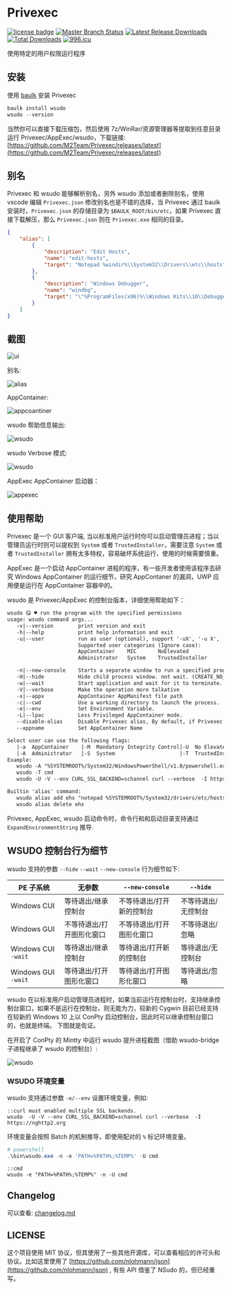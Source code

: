 # Privexec

[![license badge](https://img.shields.io/github/license/M2Team/Privexec.svg)](LICENSE)
[![Master Branch Status](https://github.com/M2Team/Privexec/workflows/CI/badge.svg)](https://github.com/M2Team/Privexec/actions)
[![Latest Release Downloads](https://img.shields.io/github/downloads/M2Team/Privexec/latest/total.svg)](https://github.com/M2Team/Privexec/releases/latest)
[![Total Downloads](https://img.shields.io/github/downloads/M2Team/Privexec/total.svg)](https://github.com/M2Team/Privexec/releases)
[![996.icu](https://img.shields.io/badge/link-996.icu-red.svg)](https://996.icu)

使用特定的用户权限运行程序

## 安装

使用 [baulk](https://github.com/baulk/baulk) 安装 Privexec

```powershell
baulk install wsudo
wsudo --version
```

当然你可以直接下载压缩包，然后使用 7z/WinRar/资源管理器等提取到任意目录运行 Privexec/AppExec/wsudo，下载链接: [https://github.com/M2Team/Privexec/releases/latest](https://github.com/M2Team/Privexec/releases/latest)



## 别名

Privexec 和 wsudo 能够解析别名，另外 wsudo 添加或者删除别名，使用 vscode 编辑 `Privexec.json` 修改别名也是不错的选择，当 Privexec 通过 baulk 安装时，`Privexec.json` 的存储目录为 `$BAULK_ROOT/bin/etc`，如果 Privexec 直接下载解压，那么 `Privexec.json` 则在 `Privexec.exe` 相同的目录。 

```json
{
    "alias": [
        {
            "description": "Edit Hosts",
            "name": "edit-hosts",
            "target": "Notepad %windir%\\System32\\Drivers\\etc\\hosts"
        },
        {
            "description": "Windows Debugger",
            "name": "windbg",
            "target": "\"%ProgramFiles(x86)%\\Windows Kits\\10\\Debuggers\\x64\\windbg.exe\""
        }
    ]
}
```


## 截图

![ui](docs/images/admin.png)


别名:

![alias](docs/images/alias.png)

AppContainer:

![appcoantiner](docs/images/appcontainer.png)


wsudo 帮助信息输出:

![wsudo](docs/images/wsudo.png)

wsudo Verbose 模式:

![wsudo](docs/images/wsudo3.png)

AppExec AppContainer 启动器：

![appexec](docs/images/appexec.png)

## 使用帮助

Privexec 是一个 GUI 客户端, 当以标准用户运行时你可以启动管理员进程；当以管理员运行时则可以提权到 `System` 或者 `TrustedInstaller`，需要注意 `System` 或者 `TrustedInstaller` 拥有太多特权，容易破坏系统运行，使用的时候需要慎重。

AppExec 是一个启动 AppContainer 进程的程序，有一些开发者使用该程序去研究 Windows AppContainer 的运行细节，研究 AppContaner 的漏洞，UWP 应用便是运行在 AppContainer 容器中的。

wsudo 是 Privexec/AppExec 的控制台版本，详细使用帮助如下：

```txt
wsudo 😋 ♥ run the program with the specified permissions
usage: wsudo command args...
   -v|--version        print version and exit
   -h|--help           print help information and exit
   -u|--user           run as user (optional), support '-uX', '-u X', '--user=X', '--user X'
                       Supported user categories (Ignore case):
                       AppContainer    MIC       NoElevated
                       Administrator   System    TrustedInstaller

   -n|--new-console    Starts a separate window to run a specified program or command.
   -H|--hide           Hide child process window. not wait. (CREATE_NO_WINDOW)
   -w|--wait           Start application and wait for it to terminate.
   -V|--verbose        Make the operation more talkative
   -x|--appx           AppContainer AppManifest file path
   -c|--cwd            Use a working directory to launch the process.
   -e|--env            Set Environment Variable.
   -L|--lpac           Less Privileged AppContainer mode.
   --disable-alias     Disable Privexec alias, By default, if Privexec exists alias, use it.
   --appname           Set AppContainer Name

Select user can use the following flags:
   |-a  AppContainer    |-M  Mandatory Integrity Control|-U  No Elevated(UAC)|
   |-A  Administrator   |-S  System                     |-T  TrustedInstaller|
Example:
   wsudo -A "%SYSTEMROOT%/System32/WindowsPowerShell/v1.0/powershell.exe" -NoProfile
   wsudo -T cmd
   wsudo -U -V --env CURL_SSL_BACKEND=schannel curl --verbose  -I https://nghttp2.org

Builtin 'alias' command:
   wsudo alias add ehs "notepad %SYSTEMROOT%/System32/drivers/etc/hosts" "Edit Hosts"
   wsudo alias delete ehs

```

Privexec, AppExec, wsudo 启动命令时，命令行和和启动目录支持通过 `ExpandEnvironmentString` 推导.

## WSUDO 控制台行为细节

wsudo 支持的参数 `--hide` `--wait` `--new-console` 行为细节如下:

|PE 子系统|无参数|`--new-console`|`--hide`|
|---|---|---|---
|Windows CUI|等待退出/继承控制台|不等待退出/打开新的控制台|不等待退出/无控制台|
|Windows GUI|不等待退出/打开图形化窗口|不等待退出/打开图形化窗口|不等待退出/忽略|
|Windows CUI `-wait`|等待退出/继承控制台|等待退出/打开新的控制台|等待退出/无控制台|
|Windows GUI `-wait`|等待退出/打开图形化窗口|等待退出/打开图形化窗口|等待退出/忽略|

wsudo 在以标准用户启动管理员进程时，如果当前运行在控制台时，支持继承控制台窗口，如果不是运行在控制台，则无能为力，较新的 Cygwin 目前已经支持在较新的 Windows 10 上以 ConPty 启动控制台，因此时可以继承控制台窗口的，也就是终端。 下图就是佐证。


在开启了 ConPty 的 Mintty 中运行 wsudo 提升进程截图（借助 wsudo-bridge 子进程继承了 wsudo 的控制台）:

![wsudo](docs/images/wsudo-bridge-new-mintty.png)

### WSUDO 环境变量

wsudo 支持通过参数 `-e/--env` 设置环境变量，例如:

```batch
::curl must enabled multiple SSL backends.
wsudo  -U -V --env CURL_SSL_BACKEND=schannel curl --verbose  -I https://nghttp2.org
```

环境变量会按照 Batch 的机制推导，即使用配对的 `%` 标记环境变量。

```powershell
# powershell
.\bin\wsudo.exe -n -e 'PATH=%PATH%;%TEMP%' -U cmd
```

```batch
::cmd
wsudo -e "PATH=%PATH%;%TEMP%" -n -U cmd
```

## Changelog

可以查看: [changelog.md](./docs/changelog.md)

## LICENSE

这个项目使用 MIT 协议，但其使用了一些其他开源库，可以查看相应的许可头和协议。比如这里使用了 [https://github.com/nlohmann/json](https://github.com/nlohmann/json) , 有些 API 借鉴了 NSudo 的，但已经重写。
